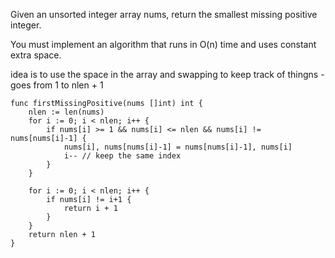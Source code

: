 
Given an unsorted integer array nums, return the smallest missing positive integer.

You must implement an algorithm that runs in O(n) time and uses constant extra space.

idea is to use the space in the array and swapping to keep track of thingns - goes from 1 to nlen + 1
```
func firstMissingPositive(nums []int) int {
	nlen := len(nums)
	for i := 0; i < nlen; i++ {
		if nums[i] >= 1 && nums[i] <= nlen && nums[i] != nums[nums[i]-1] {
			nums[i], nums[nums[i]-1] = nums[nums[i]-1], nums[i]
			i-- // keep the same index
		}
	}

	for i := 0; i < nlen; i++ {
		if nums[i] != i+1 {
			return i + 1
		}
	}
	return nlen + 1
}
```